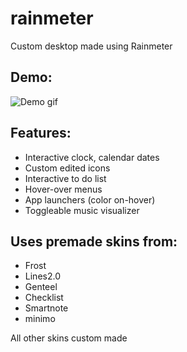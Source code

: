 # rainmeter
Custom desktop made using Rainmeter
## Demo:
![Demo gif](https://raw.github.com/wchlhyun/rainmeter/master/demo.gif "Demo")

## Features:
* Interactive clock, calendar dates
* Custom edited icons
* Interactive to do list
* Hover-over menus
* App launchers (color on-hover)
* Toggleable music visualizer

## Uses premade skins from:
* Frost
* Lines2.0
* Genteel
* Checklist
* Smartnote
* minimo

All other skins custom made